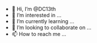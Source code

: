 - 👋 Hi, I’m @DC13th
- 👀 I’m interested in ...
- 🌱 I’m currently learning ...
- 💞️ I’m looking to collaborate on ...
- 📫 How to reach me ...

<!---
DC13th/DC13th is a ✨ special ✨ repository because its `README.md` (this file) appears on your GitHub profile.
You can click the Preview link to take a look at your changes.
--->
